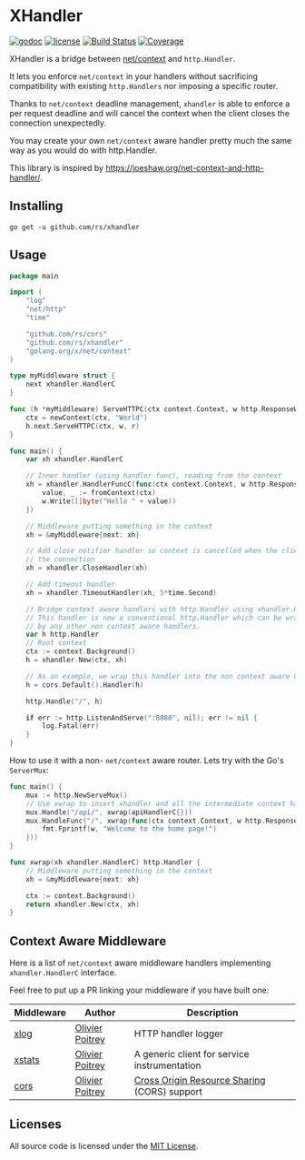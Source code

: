 # XHandler

[![godoc](http://img.shields.io/badge/godoc-reference-blue.svg?style=flat)](https://godoc.org/github.com/rs/xhandler) [![license](http://img.shields.io/badge/license-MIT-red.svg?style=flat)](https://raw.githubusercontent.com/rs/xhandler/master/LICENSE) [![Build Status](https://travis-ci.org/rs/xhandler.svg?branch=master)](https://travis-ci.org/rs/xhandler) [![Coverage](http://gocover.io/_badge/github.com/rs/xhandler)](http://gocover.io/github.com/rs/xhandler)

XHandler is a bridge between [net/context](https://godoc.org/golang.org/x/net/context) and `http.Handler`.

It lets you enforce `net/context` in your handlers without sacrificing compatibility with existing `http.Handlers` nor imposing a specific router.

Thanks to `net/context` deadline management, `xhandler` is able to enforce a per request deadline and will cancel the context when the client closes the connection unexpectedly.

You may create your own `net/context` aware handler pretty much the same way as you would do with http.Handler.

This library is inspired by https://joeshaw.org/net-context-and-http-handler/.

## Installing

    go get -u github.com/rs/xhandler

## Usage

```go
package main

import (
	"log"
	"net/http"
	"time"

	"github.com/rs/cors"
	"github.com/rs/xhandler"
	"golang.org/x/net/context"
)

type myMiddleware struct {
	next xhandler.HandlerC
}

func (h *myMiddleware) ServeHTTPC(ctx context.Context, w http.ResponseWriter, r *http.Request) {
	ctx = newContext(ctx, "World")
	h.next.ServeHTTPC(ctx, w, r)
}

func main() {
	var xh xhandler.HandlerC

	// Inner handler (using handler func), reading from the context
	xh = xhandler.HandlerFuncC(func(ctx context.Context, w http.ResponseWriter, r *http.Request) {
		value, _ := fromContext(ctx)
		w.Write([]byte("Hello " + value))
	})

	// Middleware putting something in the context
	xh = &myMiddleware{next: xh}

	// Add close notifier handler so context is cancelled when the client closes
	// the connection
	xh = xhandler.CloseHandler(xh)

	// Add timeout handler
	xh = xhandler.TimeoutHandler(xh, 5*time.Second)

	// Bridge context aware handlers with http.Handler using xhandler.Handle()
	// This handler is now a conventional http.Handler which can be wrapped
	// by any other non context aware handlers.
	var h http.Handler
	// Root context
	ctx := context.Background()
	h = xhandler.New(ctx, xh)

	// As an example, we wrap this handler into the non context aware CORS handler
	h = cors.Default().Handler(h)

	http.Handle("/", h)

	if err := http.ListenAndServe(":8080", nil); err != nil {
		log.Fatal(err)
	}
}
```

How to use it with a non- `net/context` aware router. Lets try with the Go's `ServerMux`:

```go
func main() {
    mux := http.NewServeMux()
    // Use xwrap to insert xhandler and all the intermediate context handlers
    mux.Handle("/api/", xwrap(apiHandlerC{}))
    mux.HandleFunc("/", xwrap(func(ctx context.Context, w http.ResponseWriter, req *http.Request) {
        fmt.Fprintf(w, "Welcome to the home page!")
    }))
}

func xwrap(xh xhandler.HandlerC) http.Handler {
    // Middleware putting something in the context
    xh = &myMiddleware{next: xh}

    ctx := context.Background()
    return xhandler.New(ctx, xh)
}
```

## Context Aware Middleware

Here is a list of `net/context` aware middleware handlers implementing `xhandler.HandlerC` interface.

Feel free to put up a PR linking your middleware if you have built one:

| Middleware | Author | Description |
| ---------- | ------ | ----------- |
| [xlog](https://github.com/rs/xlog) | [Olivier Poitrey](https://github.com/rs) | HTTP handler logger |
| [xstats](https://github.com/rs/xstats) | [Olivier Poitrey](https://github.com/rs) | A generic client for service instrumentation |
| [cors](https://github.com/rs/cors) | [Olivier Poitrey](https://github.com/rs) | [Cross Origin Resource Sharing](http://www.w3.org/TR/cors/) (CORS) support |

## Licenses

All source code is licensed under the [MIT License](https://raw.github.com/rs/xhandler/master/LICENSE).
